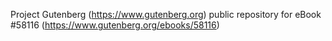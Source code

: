 Project Gutenberg (https://www.gutenberg.org) public repository for
eBook #58116 (https://www.gutenberg.org/ebooks/58116)
